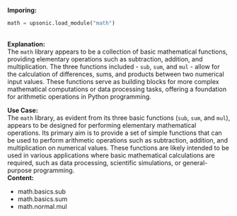 <b class="custom_code_highlight_green">Imporing:</b><br>
```python
math = upsonic.load_module("math")
```
<br><b class="custom_code_highlight_green">Explanation:</b><br>The `math` library appears to be a collection of basic mathematical functions, providing elementary operations such as subtraction, addition, and multiplication. The three functions included - `sub`, `sum`, and `mul` - allow for the calculation of differences, sums, and products between two numerical input values. These functions serve as building blocks for more complex mathematical computations or data processing tasks, offering a foundation for arithmetic operations in Python programming.

<b class="custom_code_highlight_green">Use Case:</b><br>The `math` library, as evident from its three basic functions (`sub`, `sum`, and `mul`), appears to be designed for performing elementary mathematical operations. Its primary aim is to provide a set of simple functions that can be used to perform arithmetic operations such as subtraction, addition, and multiplication on numerical values. These functions are likely intended to be used in various applications where basic mathematical calculations are required, such as data processing, scientific simulations, or general-purpose programming.
<br><b class="custom_code_highlight_green">Content:</b><br>
  - math.basics.sub
  - math.basics.sum
  - math.normal.mul
